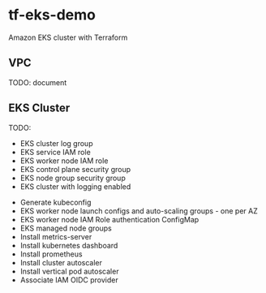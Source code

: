 # tf-eks-demo
Amazon EKS cluster with Terraform

## VPC

TODO: document

## EKS Cluster


TODO:
+ EKS cluster log group
+ EKS service IAM role
+ EKS worker node IAM role
+ EKS control plane security group
+ EKS node group security group
+ EKS cluster with logging enabled
- Generate kubeconfig
- EKS worker node launch configs and auto-scaling groups - one per AZ
- EKS worker node IAM Role authentication ConfigMap
- EKS managed node groups
- Install metrics-server
- Install kubernetes dashboard
- Install prometheus
- Install cluster autoscaler
- Install vertical pod autoscaler
- Associate IAM OIDC provider

